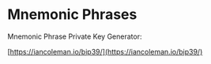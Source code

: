 # Mnemonic Phrases

Mnemonic Phrase Private Key Generator:

[https://iancoleman.io/bip39/](https://iancoleman.io/bip39/)
